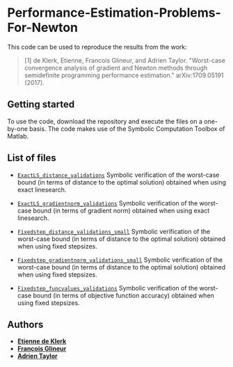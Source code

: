 # Performance-Estimation-Problems-For-Newton

This code can be used to reproduce the results from the work:

> [1] de Klerk, Etienne, Francois Glineur, and Adrien Taylor. "Worst-case convergence analysis of gradient and Newton methods through semidefinite programming performance estimation." arXiv:1709.05191 (2017).

## Getting started

To use the code, download the repository and execute the files on a one-by-one basis. The code makes use of the Symbolic Computation Toolbox of Matlab.


## List of files

- [`ExactLS_distance_validations`](ExactLS_distance_validations.m) Symbolic verification of the worst-case bound (in terms of distance to the optimal solution) obtained when using exact linesearch.
- [`ExactLS_gradientnorm_validations`](ExactLS_gradientnorm_validations.m) Symbolic verification of the worst-case bound (in terms of gradient norm) obtained when using exact linesearch.

- [`Fixedstep_distance_validations_small`](Fixedstep_distance_validations_small.m) Symbolic verification of the worst-case bound (in terms of distance to the optimal solution) obtained when using fixed stepsizes.
- [`Fixedstep_gradientnorm_validations_small`](Fixedstep_gradientnorm_validations_small.m) Symbolic verification of the worst-case bound (in terms of distance to the optimal solution) obtained when using fixed stepsizes.
- [`Fixedstep_funcvalues_validations`](Fixedstep_funcvalues_validations.m) Symbolic verification of the worst-case bound (in terms of objective function accuracy) obtained when using fixed stepsizes.

## Authors
- [**Etienne de Klerk**](https://sites.google.com/site/homepageetiennedeklerk/)
- [**François Glineur**](https://perso.uclouvain.be/francois.glineur/)
- [**Adrien Taylor**](http://www.di.ens.fr/~ataylor/)
